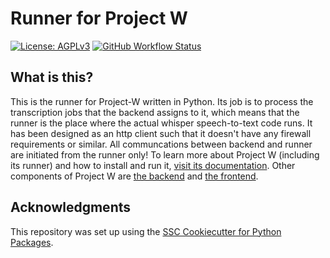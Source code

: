 # Runner for Project W

[![License: AGPLv3](https://img.shields.io/badge/License-agplv3-yellow.svg)](https://opensource.org/license/agpl-v3)
[![GitHub Workflow Status](https://img.shields.io/github/actions/workflow/status/JulianFP/project-W-runner/ci.yml?branch=main)](https://github.com/JulianFP/project-W-runner/actions/workflows/ci.yml)

## What is this?
This is the runner for Project-W written in Python. Its job is to process the transcription jobs that the backend assigns to it, which means that the runner is the place where the actual whisper speech-to-text code runs. It has been designed as an http client such that it doesn't have any firewall requirements or similar. All communcations between backend and runner are initiated from the runner only! To learn more about Project W (including its runner) and how to install and run it, [visit its documentation](https://project-w.readthedocs.io). Other components of Project W are [the backend](https://github.com/JulianFP/project-W) and [the frontend](https://github.com/JulianFP/project-W-frontend).

## Acknowledgments
This repository was set up using the [SSC Cookiecutter for Python Packages](https://github.com/ssciwr/cookiecutter-python-package).
